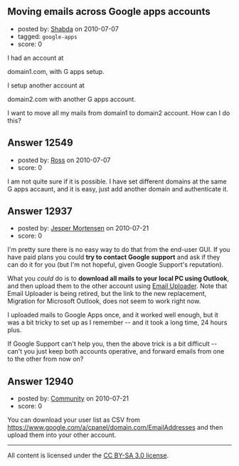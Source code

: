 ## Moving emails across Google apps accounts

- posted by: [Shabda](https://stackexchange.com/users/-1/2973-shabda) on 2010-07-07
- tagged: `google-apps`
- score: 0

I had an account at 

domain1.com, with G apps setup.

I setup another account at

domain2.com with another G apps account.

I want to move all my mails from domain1 to domain2 account. How  can I do this?


## Answer 12549

- posted by: [Ross](https://stackexchange.com/users/-1/1390-ross) on 2010-07-07
- score: 0

I am not quite sure if it is possible. I have set different domains at the same G apps accaunt, and it is easy, just add another domain and authenticate it.


## Answer 12937

- posted by: [Jesper Mortensen](https://stackexchange.com/users/-1/1261-jesper-mortensen) on 2010-07-21
- score: 0

<p>I'm pretty sure there is no easy way to do that from the end-user GUI. If you have paid plans you could <strong>try to contact Google support</strong> and ask if they can do it for you (but I'm not hopeful, given Google Support's reputation).</p>

<p>What you <em>could</em> do is to <strong>download all mails to your local PC using Outlook</strong>, and then upload them to the other account using <a href="http://mail.google.com/mail/help/email_uploader.html" rel="nofollow">Email Uploader</a>. Note that Email Uploader is being retired, but the link to the new replacement, Migration for Microsoft Outlook, does not seem to work right now.</p>

<p>I uploaded mails to Google Apps once, and it worked well enough, but it was a bit tricky to set up as I remember -- and it took a long time, 24 hours plus.</p>

<p>If Google Support can't help you, then the above trick is a bit difficult -- can't you just keep both accounts operative, and forward emails from one to the other from now on?</p>



## Answer 12940

- posted by: [Community](https://stackexchange.com/users/-1/-1-community) on 2010-07-21
- score: 0

You can download your user list as CSV from https://www.google.com/a/cpanel/domaìn.com/EmailAddresses and then upload them into your other account.



---

All content is licensed under the [CC BY-SA 3.0 license](https://creativecommons.org/licenses/by-sa/3.0/).

